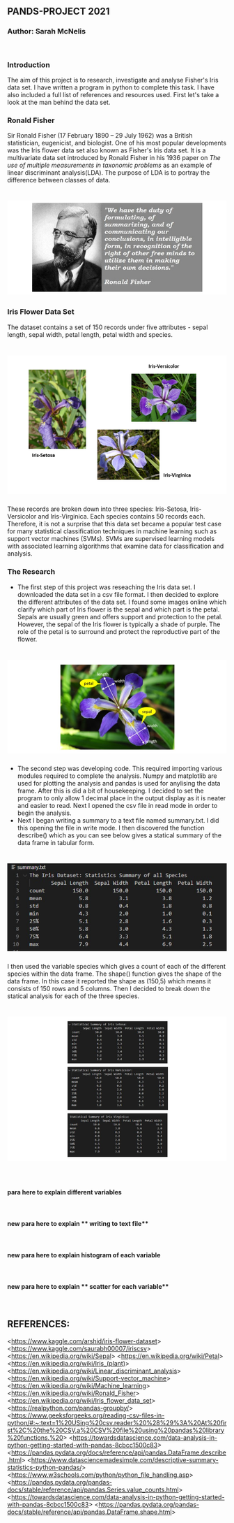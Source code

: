 ## **PANDS-PROJECT 2021**
### Author: Sarah McNelis
&nbsp;
### **Introduction** 
The aim of this project is to research, investigate and analyse Fisher's Iris data set. I have written a program in python to complete this task. I have also included a full list of references and resources used. First let's take a look at the man behind the data set.
&nbsp;
### **Ronald Fisher**
Sir Ronald Fisher (17 February 1890 – 29 July 1962) was a British statistician, eugenicist, and biologist. One of his most popular developments was the Iris flower data set also known as Fisher's Iris data set. It is a multivariate data set introduced by Ronald Fisher in his 1936 paper on _The use of multiple measurements in taxonomic problems_ as an example of linear discriminant analysis(LDA). The purpose of LDA is to portray the difference between classes of data.
# ![fisher](imageFisher.jpg) 
### **Iris Flower Data Set**
The dataset contains a set of 150 records under five attributes - sepal length, sepal width, petal length, petal width and species. 
# ![flowers](imageFlowers.jpg)
These records are broken down into three species: Iris-Setosa, Iris-Versicolor and Iris-Virginica. Each species contains 50 records each. Therefore, it is not a surprise that this data set became a popular test case for many statistical classification techniques in machine learning such as support vector machines (SVMs). SVMs are supervised learning models with associated learning algorithms that examine data for classification and analysis.
### **The Research**
- The first step of this project was reseaching the Iris data set. I downloaded the data set in a csv file format. I then decided to explore the different attributes of the data set. I found some images online which clarify which part of Iris flower is the sepal and which part is the petal. Sepals are usually green and offers support and protection to the petal. However, the sepal of the Iris flower is typically a shade of purple. The role of the petal is to surround and protect the reproductive part of the flower.
# ![sepalPetal](imageSepalPetal.jpg)
- The second step was developing code. This required importing various modules required to complete the analysis. Numpy and matplotlib are used for plotting the analysis and pandas is used for anylising the data frame. After this is did a bit of housekeeping. I decided to set the program to only allow 1 decimal place in the output display as it is neater and easier to read. Next I opened the csv file in read mode in order to begin the analysis. 
- Next I began writing a summary to a text file named summary.txt. I did this opening the file in write mode. I then discovered the function describe() which as you can see below gives a statical summary of the data frame in tabular form.
# ![describe()](imageDescribeAll.jpg)
I then used the variable species which gives a count of each of the different species within the data frame. The shape() function gives the shape of the data frame. In this case it reported the shape as (150,5) which means it consists of 150 rows and 5 columns. Then I decided to break down the statical analysis for each of the three species. 
# ![describe()](imageDescribeEach.jpg)

&nbsp;


#### para here to explain different **variables**
&nbsp;
#### new para here to explain ** writing to text file**
&nbsp;
#### new para here to explain **histogram of each variable**
&nbsp;
#### new para here to explain ** scatter for each variable**
&nbsp;
## **REFERENCES:**

<<https://www.kaggle.com/arshid/iris-flower-dataset>>
<<https://www.kaggle.com/saurabh00007/iriscsv>>
<<https://en.wikipedia.org/wiki/Sepal>>
<<https://en.wikipedia.org/wiki/Petal>>
<<https://en.wikipedia.org/wiki/Iris_(plant)>>
<<https://en.wikipedia.org/wiki/Linear_discriminant_analysis>>
<<https://en.wikipedia.org/wiki/Support-vector_machine>>
<<https://en.wikipedia.org/wiki/Machine_learning>>
<<https://en.wikipedia.org/wiki/Ronald_Fisher>>
<<https://en.wikipedia.org/wiki/Iris_flower_data_set>>
<<https://realpython.com/pandas-groupby/>>
<<https://www.geeksforgeeks.org/reading-csv-files-in-python/#:~:text=1%20USing%20csv.reader%20%28%29%3A%20At%20first%2C%20the%20CSV,a%20CSV%20file%20using%20pandas%20library%20functions.%20>>
<<https://towardsdatascience.com/data-analysis-in-python-getting-started-with-pandas-8cbcc1500c83>>
<<https://pandas.pydata.org/docs/reference/api/pandas.DataFrame.describe.html>> 
<<https://www.datasciencemadesimple.com/descriptive-summary-statistics-python-pandas/>>
<<https://www.w3schools.com/python/python_file_handling.asp>>
<<https://pandas.pydata.org/pandas-docs/stable/reference/api/pandas.Series.value_counts.html>>
<<https://towardsdatascience.com/data-analysis-in-python-getting-started-with-pandas-8cbcc1500c83>>
<<https://pandas.pydata.org/pandas-docs/stable/reference/api/pandas.DataFrame.shape.html>>





